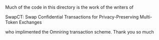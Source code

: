 Much of the code in this directory is the work of the writers of

SwapCT: Swap Confidential Transactions for
Privacy-Preserving Multi-Token Exchanges

who implimented the Omniring transaction scheme. Thank you so much